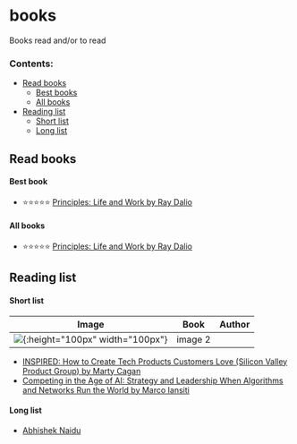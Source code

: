 # books
Books read and/or to read
### Contents:
  - [Read books](#read-books)
      - [Best books](#best-books)
      - [All books](#all-books)
  - [Reading list](#reading-list)
    - [Short list](#short-list)
    - [Long list](#long-list)


## Read books

#### Best book
- ⭐⭐⭐⭐⭐ [Principles: Life and Work by Ray Dalio](https://www.amazon.com/Principles-Life-Work-Ray-Dalio/dp/1501124021)


#### All books
- ⭐⭐⭐⭐⭐ [Principles: Life and Work by Ray Dalio](https://www.amazon.com/Principles-Life-Work-Ray-Dalio/dp/1501124021)



## Reading list

#### Short list

| Image      | Book      | Author       |
|------------|-------------|-------------|
| ![](https://images-na.ssl-images-amazon.com/images/I/51iw9AITfbL._SX331_BO1,204,203,200_.jpg){:height="100px" width="100px"} | image 2 |

- [INSPIRED: How to Create Tech Products Customers Love (Silicon Valley Product Group) by Marty Cagan](https://www.amazon.com/INSPIRED-Create-Tech-Products-Customers/dp/1119387507/)
- [Competing in the Age of AI: Strategy and Leadership When Algorithms and Networks Run the World by Marco Iansiti](https://www.amazon.com/Competing-Age-AI-Leadership-Algorithms/dp/1633697622/)



#### Long list
- [Abhishek Naidu](https://github.com/abhisheknaiidu/abhisheknaiidu)